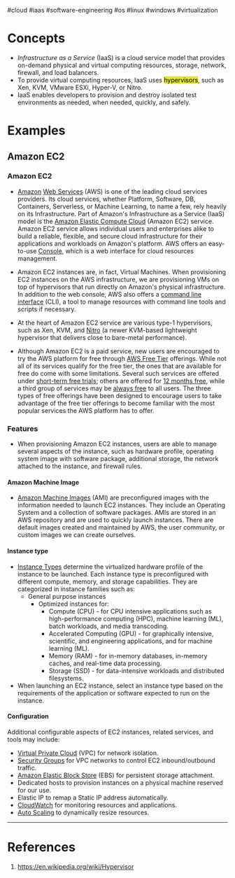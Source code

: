 #cloud #iaas #software-engineering #os #linux #windows #virtualization 

# Concepts
- _Infrastructure as a Service_ (IaaS) is a cloud service model that provides on-demand physical and virtual computing resources, storage, network, firewall, and load balancers. 
- To provide virtual computing resources, IaaS uses <mark style="background: #e4e62d;">hypervisors</mark>, such as Xen, KVM, VMware ESXi, Hyper-V, or Nitro.
- IaaS enables developers to provision and destroy isolated test environments as needed, when needed, quickly, and safely.
# Examples
## Amazon EC2
### Amazon EC2
- [Amazon](https://aws.amazon.com/) [Web Services](https://aws.amazon.com/) (AWS) is one of the leading cloud services providers. Its cloud services, whether Platform, Software, DB, Containers, Serverless, or Machine Learning, to name a few, rely heavily on its Infrastructure. Part of Amazon's Infrastructure as a Service (IaaS) model is the [Amazon Elastic Compute Cloud](https://aws.amazon.com/ec2/) (Amazon EC2) service. Amazon EC2 service allows individual users and enterprises alike to build a reliable, flexible, and secure cloud infrastructure for their applications and workloads on Amazon's platform. AWS offers an easy-to-use [Console](https://aws.amazon.com/console/), which is a web interface for cloud resources management.

- Amazon EC2 instances are, in fact, Virtual Machines. When provisioning EC2 instances on the AWS infrastructure, we are provisioning VMs on top of hypervisors that run directly on Amazon's physical infrastructure. In addition to the web console, AWS also offers a [command line interface](https://aws.amazon.com/cli/) (CLI), a tool to manage resources with command line tools and scripts if necessary. 

- At the heart of Amazon EC2 service are various type-1 hypervisors, such as Xen, KVM, and [Nitro](https://aws.amazon.com/ec2/nitro/) (a newer KVM-based lightweight hypervisor that delivers close to bare-metal performance).

- Although Amazon EC2 is a paid service, new users are encouraged to try the AWS platform for free through [AWS Free Tier](https://aws.amazon.com/free/?all-free-tier.sort-by=item.additionalFields.SortRank&all-free-tier.sort-order=asc&awsf.Free%20Tier%20Types=*all&awsf.Free%20Tier%20Categories=*all) offerings. While not all of its services qualify for the free tier, the ones that are available for free do come with some limitations. Several such services are offered under [short-term free trials](https://aws.amazon.com/free/free-tier/); others are offered for [12 months free](https://aws.amazon.com/free/free-tier/), while a third group of services may be [always free](https://aws.amazon.com/free/free-tier/) to all users. The three types of free offerings have been designed to encourage users to take advantage of the free tier offerings to become familiar with the most popular services the AWS platform has to offer.
### Features
- When provisioning Amazon EC2 instances, users are able to manage several aspects of the instance, such as hardware profile, operating system image with software package, additional storage, the network attached to the instance, and firewall rules. 
#### Amazon Machine Image
- [Amazon Machine Images](https://docs.aws.amazon.com/AWSEC2/latest/UserGuide/AMIs.html) (AMI) are preconfigured images with the information needed to launch EC2 instances. They include an Operating System and a collection of software packages. AMIs are stored in an AWS repository and are used to quickly launch instances. There are default images created and maintained by AWS, the user community, or custom images we can create ourselves.
#### Instance type
- [Instance Types](https://docs.aws.amazon.com/AWSEC2/latest/UserGuide/instance-types.html) determine the virtualized hardware profile of the instance to be launched. Each instance type is preconfigured with different compute, memory, and storage capabilities. They are categorized in instance families such as:
	-  General purpose instances
        - Optimized instances for:  
            - Compute (CPU) - for CPU intensive applications such as high-performance computing (HPC), machine learning (ML), batch workloads, and media transcoding.  
            - Accelerated Computing (GPU) - for graphically intensive, scientific, and engineering applications, and for machine learning (ML).  
            - Memory (RAM) - for in-memory databases, in-memory caches, and real-time data processing. 
            - Storage (SSD) - for data-intensive workloads and distributed filesystems.
- When launching an EC2 instance, select an instance type based on the requirements of the application or software expected to run on the instance. 
#### Configuration
Additional configurable aspects of EC2 instances, related services, and tools may include: 
- [Virtual Private Cloud](https://aws.amazon.com/vpc/) (VPC) for network isolation.
- [Security Groups](https://docs.aws.amazon.com/vpc/latest/userguide/VPC_SecurityGroups.html) for VPC networks to control EC2 inbound/outbound traffic.
- [Amazon Elastic Block Store](https://aws.amazon.com/ebs/) (EBS) for persistent storage attachment.
- Dedicated hosts to provision instances on a physical machine reserved for our use.
- Elastic IP to remap a Static IP address automatically.
- [CloudWatch](https://aws.amazon.com/cloudwatch/) for monitoring resources and applications.
- [Auto Scaling](https://aws.amazon.com/autoscaling/) to dynamically resize resources.
---
# References
1. https://en.wikipedia.org/wiki/Hypervisor